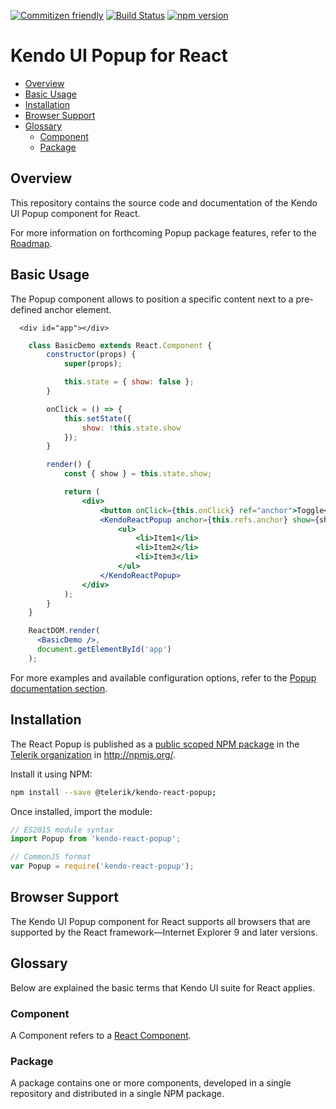 [![Commitizen friendly](https://img.shields.io/badge/commitizen-friendly-brightgreen.svg)](http://commitizen.github.io/cz-cli/)
[![Build Status](https://travis-ci.org/telerik/kendo-react-popup.svg?branch=master)](https://travis-ci.org/telerik/kendo-react-popup)
[![npm version](https://badge.fury.io/js/%40telerik%2Fkendo-react-popup.svg)](https://badge.fury.io/js/%40telerik%2Fkendo-react-popup)

# Kendo UI Popup for React

* [Overview](https://github.com/telerik/kendo-react-popup#overview)
* [Basic Usage](https://github.com/telerik/kendo-react-popup#basic-usage)
* [Installation](https://github.com/telerik/kendo-react-popup#installation)
* [Browser Support](https://github.com/telerik/kendo-react-popup#browser-support)
* [Glossary](https://github.com/telerik/kendo-react-popup#glossary)
  * [Component](https://github.com/telerik/kendo-react-popup#component)
  * [Package](https://github.com/telerik/kendo-react-popup#package)

## Overview

This repository contains the source code and documentation of the Kendo UI Popup component for React.

For more information on forthcoming Popup package features, refer to the [Roadmap](https://github.com/telerik/kendo-react-popup/blob/master/docs/roadmap.md).

## Basic Usage

The Popup component allows to position a specific content next to a pre-defined anchor element.

```html-preview
  <div id="app"></div>
```
```jsx
    class BasicDemo extends React.Component {
        constructor(props) {
            super(props);

            this.state = { show: false };
        }

        onClick = () => {
            this.setState({
                show: !this.state.show
            });
        }

        render() {
            const { show } = this.state.show;

            return (
                <div>
                    <button onClick={this.onClick} ref="anchor">Toggle</button>
                    <KendoReactPopup anchor={this.refs.anchor} show={show}>
                        <ul>
                            <li>Item1</li>
                            <li>Item2</li>
                            <li>Item3</li>
                        </ul>
                    </KendoReactPopup>
                </div>
            );
        }
    }

    ReactDOM.render(
      <BasicDemo />,
      document.getElementById('app')
    );
```

For more examples and available configuration options, refer to the [Popup documentation section](https://github.com/telerik/kendo-react-popup/blob/master/docs/index.md).

## Installation

The React Popup is published as a [public scoped NPM package](https://docs.npmjs.com/misc/scope) in the [Telerik organization](https://www.npmjs.com/~telerik) in http://npmjs.org/.

Install it using NPM:

```sh
npm install --save @telerik/kendo-react-popup;
```

Once installed, import the module:

```jsx
// ES2015 module syntax
import Popup from 'kendo-react-popup';
```
```jsx
// CommonJS format
var Popup = require('kendo-react-popup');
```

## Browser Support

The Kendo UI Popup component for React supports all browsers that are supported by the React framework&mdash;Internet Explorer 9 and later versions.

## Glossary

Below are explained the basic terms that Kendo UI suite for React applies.

### Component

A Component refers to a [React Component](https://facebook.github.io/react/docs/jsx-in-depth.html#html-tags-vs.-react-components).

### Package

A package contains one or more components, developed in a single repository and distributed in a single NPM package.

